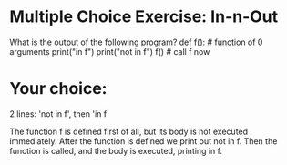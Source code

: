 # Multiple Choice Exercise: In-n-Out

What is the output of the following program?
def f():          # function of 0 arguments
   print("in f")
print("not in f")
f()               # call f now

# Your choice: 
2 lines: 'not in f', then 'in f'

The function f is defined first of all, but its body is not executed immediately. After the function is defined we print out not in f. Then the function is called, and the body is executed, printing in f.
